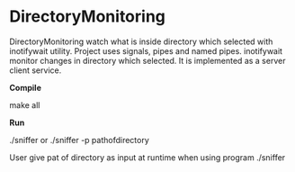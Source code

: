 # DirectoryMonitoring

DirectoryMonitoring watch what is inside directory which selected with inotifywait utility. 
Project uses signals, pipes and named pipes. inotifywait monitor changes in directory which selected.
It is implemented as a server client service.

<b> Compile </b> 

make all

<b> Run </b> 

./sniffer or ./sniffer -p pathofdirectory

User give pat of directory as input at runtime when using program ./sniffer 
